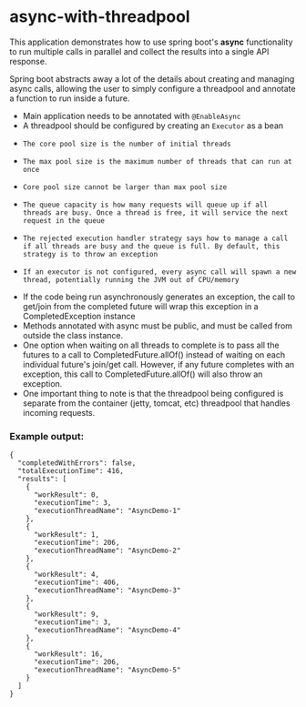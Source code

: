 # async-with-threadpool

This application demonstrates how to use spring boot's **async** functionality to run multiple calls in parallel and collect the results into a single API response.

Spring boot abstracts away a lot of the details about creating and managing async calls, allowing the user to simply configure a threadpool and annotate a function to run inside a future.
- Main application needs to be annotated with `@EnableAsync`
- A threadpool should be configured by creating an `Executor` as a bean
-     The core pool size is the number of initial threads
-     The max pool size is the maximum number of threads that can run at once
-     Core pool size cannot be larger than max pool size
-     The queue capacity is how many requests will queue up if all threads are busy. Once a thread is free, it will service the next request in the queue
-     The rejected execution handler strategy says how to manage a call if all threads are busy and the queue is full. By default, this strategy is to throw an exception
-     If an executor is not configured, every async call will spawn a new thread, potentially running the JVM out of CPU/memory
- If the code being run asynchronously generates an exception, the call to get/join from the completed future will wrap this exception in a CompletedException instance
- Methods annotated with async must be public, and must be called from outside the class instance.
- One option when waiting on all threads to complete is to pass all the futures to a call to CompletedFuture.allOf() instead of waiting on each individual future's join/get call. However, if any future completes with an exception, this call to CompletedFuture.allOf() will also throw an exception.
- One important thing to note is that the threadpool being configured is separate from the container (jetty, tomcat, etc) threadpool that handles incoming requests.

### Example output:
```
{
  "completedWithErrors": false,
  "totalExecutionTime": 416,
  "results": [
    {
      "workResult": 0,
      "executionTime": 3,
      "executionThreadName": "AsyncDemo-1"
    },
    {
      "workResult": 1,
      "executionTime": 206,
      "executionThreadName": "AsyncDemo-2"
    },
    {
      "workResult": 4,
      "executionTime": 406,
      "executionThreadName": "AsyncDemo-3"
    },
    {
      "workResult": 9,
      "executionTime": 3,
      "executionThreadName": "AsyncDemo-4"
    },
    {
      "workResult": 16,
      "executionTime": 206,
      "executionThreadName": "AsyncDemo-5"
    }
  ]
}
```